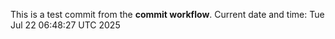 This is a test commit from the **commit workflow**.
Current date and time: Tue Jul 22 06:48:27 UTC 2025
